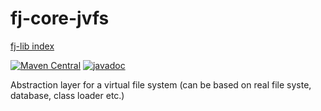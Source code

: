 # fj-core-jvfs

[fj-lib index](../README.md)

[![Maven Central](https://img.shields.io/maven-central/v/org.fugerit.java/fj-core-jvfs.svg)](https://mvnrepository.com/artifact/org.fugerit.java/fj-core-jvfs) 
[![javadoc](https://javadoc.io/badge2/org.fugerit.java/fj-core-jvfs/javadoc.svg)](https://javadoc.io/doc/org.fugerit.java/fj-core-jvfs)

Abstraction layer for a virtual file system (can be based on real file syste, database, class loader etc.)